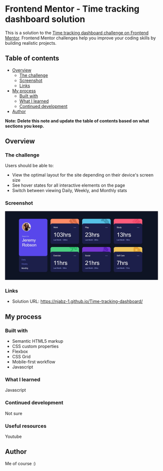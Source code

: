 # Frontend Mentor - Time tracking dashboard solution

This is a solution to the [Time tracking dashboard challenge on Frontend Mentor](https://www.frontendmentor.io/challenges/time-tracking-dashboard-UIQ7167Jw). Frontend Mentor challenges help you improve your coding skills by building realistic projects. 

## Table of contents

- [Overview](#overview)
  - [The challenge](#the-challenge)
  - [Screenshot](#screenshot)
  - [Links](#links)
- [My process](#my-process)
  - [Built with](#built-with)
  - [What I learned](#what-i-learned)
  - [Continued development](#continued-development)
- [Author](#author)


**Note: Delete this note and update the table of contents based on what sections you keep.**

## Overview

### The challenge

Users should be able to:

- View the optimal layout for the site depending on their device's screen size
- See hover states for all interactive elements on the page
- Switch between viewing Daily, Weekly, and Monthly stats

### Screenshot

![Time Tracking Solution Screenshot](images/Screenshot.JPG)

### Links

- Solution URL: https://njabz-1.github.io/Time-tracking-dashboard/


## My process

### Built with

- Semantic HTML5 markup
- CSS custom properties
- Flexbox
- CSS Grid
- Mobile-first workflow
- Javascript

### What I learned
Javascript

### Continued development
Not sure 

### Useful resources
Youtube


## Author

Me of course :)

